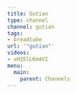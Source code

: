 ```yaml
---
title: Gutian
type: channel
channel: gutian
tags:
- breadtube
url: '"gutian"'
videos:
- vH35lLKm4VI
menu:
  main:
    parent: Channels
---
```

